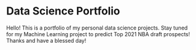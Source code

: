 # Data Science Portfolio
Hello! This is a portfolio of my personal data science projects. Stay tuned for my Machine Learning project to predict Top 2021 NBA draft prospects! Thanks and have a blessed day!
